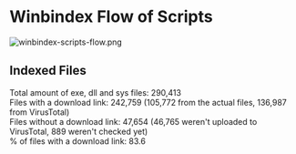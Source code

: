 # Winbindex Flow of Scripts

![winbindex-scripts-flow.png](winbindex-scripts-flow.png)

## Indexed Files

<!--FileStats-->
Total amount of exe, dll and sys files: 290,413  
Files with a download link: 242,759 (105,772 from the actual files, 136,987 from VirusTotal)  
Files without a download link: 47,654 (46,765 weren't uploaded to VirusTotal, 889 weren't checked yet)  
% of files with a download link: 83.6  
<!--/FileStats-->
